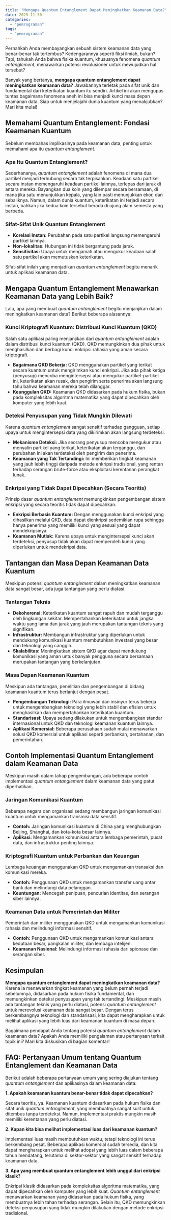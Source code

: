 ```yaml
---
title: "Mengapa Quantum Entanglement Dapat Meningkatkan Keamanan Data?"
date: 2025-11-30
categories: 
  - "pemrograman"
tags: 
  - "pemrograman"
---
```


Pernahkah Anda membayangkan sebuah sistem keamanan data yang benar-benar tak tertembus? Kedengarannya seperti fiksi ilmiah, bukan? Tapi, tahukah Anda bahwa fisika kuantum, khususnya fenomena _quantum entanglement_, menawarkan potensi revolusioner untuk mewujudkan hal tersebut?

Banyak yang bertanya, **mengapa quantum entanglement dapat meningkatkan keamanan data?** Jawabannya terletak pada sifat unik dan fundamental dari keterikatan kuantum itu sendiri. Artikel ini akan mengupas tuntas bagaimana fenomena aneh ini bisa menjadi kunci masa depan keamanan data. Siap untuk menjelajahi dunia kuantum yang menakjubkan? Mari kita mulai!

## Memahami Quantum Entanglement: Fondasi Keamanan Kuantum

Sebelum membahas implikasinya pada keamanan data, penting untuk memahami apa itu _quantum entanglement_.

### Apa Itu Quantum Entanglement?

Sederhananya, _quantum entanglement_ adalah fenomena di mana dua partikel menjadi terhubung secara tak terpisahkan. Keadaan satu partikel secara instan memengaruhi keadaan partikel lainnya, terlepas dari jarak di antara mereka. Bayangkan dua koin yang dilempar secara bersamaan, di mana jika satu menunjukkan kepala, yang lain pasti menunjukkan ekor, dan sebaliknya. Namun, dalam dunia kuantum, keterikatan ini terjadi secara instan, bahkan jika kedua koin tersebut berada di ujung alam semesta yang berbeda.

### Sifat-Sifat Unik Quantum Entanglement

- **Korelasi Instan:** Perubahan pada satu partikel langsung memengaruhi partikel lainnya.
- **Non-lokalitas:** Hubungan ini tidak bergantung pada jarak.
- **Sensitivitas:** Upaya untuk mengamati atau mengukur keadaan salah satu partikel akan memutuskan keterikatan.

Sifat-sifat inilah yang menjadikan _quantum entanglement_ begitu menarik untuk aplikasi keamanan data.

## Mengapa Quantum Entanglement Menawarkan Keamanan Data yang Lebih Baik?

Lalu, apa yang membuat _quantum entanglement_ begitu menjanjikan dalam meningkatkan keamanan data? Berikut beberapa alasannya:

### Kunci Kriptografi Kuantum: Distribusi Kunci Kuantum (QKD)

Salah satu aplikasi paling menjanjikan dari _quantum entanglement_ adalah dalam distribusi kunci kuantum (QKD). QKD memungkinkan dua pihak untuk menghasilkan dan berbagi kunci enkripsi rahasia yang aman secara kriptografi.

- **Bagaimana QKD Bekerja:** QKD menggunakan partikel yang terikat secara kuantum untuk mengirimkan kunci enkripsi. Jika ada pihak ketiga (penyusup) mencoba mengintersepsi atau mengukur partikel-partikel ini, keterikatan akan rusak, dan pengirim serta penerima akan langsung tahu bahwa keamanan mereka telah dilanggar.
- **Keunggulan QKD:** Keamanan QKD didasarkan pada hukum fisika, bukan pada kompleksitas algoritma matematika yang dapat dipecahkan oleh komputer yang lebih kuat.

### Deteksi Penyusupan yang Tidak Mungkin Dilewati

Karena _quantum entanglement_ sangat sensitif terhadap gangguan, setiap upaya untuk mengintersepsi data yang dikirimkan akan langsung terdeteksi.

- **Mekanisme Deteksi:** Jika seorang penyusup mencoba mengukur atau menyalin partikel yang terikat, keterikatan akan terganggu, dan perubahan ini akan terdeteksi oleh pengirim dan penerima.
- **Keamanan yang Tak Tertandingi:** Ini memberikan tingkat keamanan yang jauh lebih tinggi daripada metode enkripsi tradisional, yang rentan terhadap serangan brute-force atau eksploitasi kerentanan perangkat lunak.

### Enkripsi yang Tidak Dapat Dipecahkan (Secara Teoritis)

Prinsip dasar _quantum entanglement_ memungkinkan pengembangan sistem enkripsi yang secara teoritis tidak dapat dipecahkan.

- **Enkripsi Berbasis Kuantum:** Dengan menggunakan kunci enkripsi yang dihasilkan melalui QKD, data dapat dienkripsi sedemikian rupa sehingga hanya penerima yang memiliki kunci yang sesuai yang dapat mendekripsinya.
- **Keamanan Mutlak:** Karena upaya untuk mengintersepsi kunci akan terdeteksi, penyusup tidak akan dapat memperoleh kunci yang diperlukan untuk mendekripsi data.

## Tantangan dan Masa Depan Keamanan Data Kuantum

Meskipun potensi _quantum entanglement_ dalam meningkatkan keamanan data sangat besar, ada juga tantangan yang perlu diatasi.

### Tantangan Teknis

- **Dekohorensi:** Keterikatan kuantum sangat rapuh dan mudah terganggu oleh lingkungan sekitar. Mempertahankan keterikatan untuk jangka waktu yang lama dan jarak yang jauh merupakan tantangan teknis yang signifikan.
- **Infrastruktur:** Membangun infrastruktur yang diperlukan untuk mendukung komunikasi kuantum membutuhkan investasi yang besar dan teknologi yang canggih.
- **Skalabilitas:** Meningkatkan sistem QKD agar dapat mendukung komunikasi yang aman untuk banyak pengguna secara bersamaan merupakan tantangan yang berkelanjutan.

### Masa Depan Keamanan Kuantum

Meskipun ada tantangan, penelitian dan pengembangan di bidang keamanan kuantum terus berlanjut dengan pesat.

- **Pengembangan Teknologi:** Para ilmuwan dan insinyur terus bekerja untuk mengembangkan teknologi yang lebih stabil dan efisien untuk menghasilkan dan mempertahankan keterikatan kuantum.
- **Standarisasi:** Upaya sedang dilakukan untuk mengembangkan standar internasional untuk QKD dan teknologi keamanan kuantum lainnya.
- **Aplikasi Komersial:** Beberapa perusahaan sudah mulai menawarkan solusi QKD komersial untuk aplikasi seperti perbankan, pertahanan, dan pemerintahan.

## Contoh Implementasi Quantum Entanglement dalam Keamanan Data

Meskipun masih dalam tahap pengembangan, ada beberapa contoh implementasi _quantum entanglement_ dalam keamanan data yang patut diperhatikan.

### Jaringan Komunikasi Kuantum

Beberapa negara dan organisasi sedang membangun jaringan komunikasi kuantum untuk mengamankan transmisi data sensitif.

- **Contoh:** Jaringan komunikasi kuantum di China yang menghubungkan Beijing, Shanghai, dan kota-kota besar lainnya.
- **Aplikasi:** Mengamankan komunikasi antara lembaga pemerintah, pusat data, dan infrastruktur penting lainnya.

### Kriptografi Kuantum untuk Perbankan dan Keuangan

Lembaga keuangan menggunakan QKD untuk mengamankan transaksi dan komunikasi mereka.

- **Contoh:** Penggunaan QKD untuk mengamankan transfer uang antar bank dan melindungi data pelanggan.
- **Keuntungan:** Mencegah penipuan, pencurian identitas, dan serangan siber lainnya.

### Keamanan Data untuk Pemerintah dan Militer

Pemerintah dan militer menggunakan QKD untuk mengamankan komunikasi rahasia dan melindungi informasi sensitif.

- **Contoh:** Penggunaan QKD untuk mengamankan komunikasi antara kedutaan besar, pangkalan militer, dan lembaga intelijen.
- **Keamanan Nasional:** Melindungi informasi rahasia dari spionase dan serangan siber.

## Kesimpulan

**Mengapa quantum entanglement dapat meningkatkan keamanan data?** Karena ia menawarkan tingkat keamanan yang belum pernah terjadi sebelumnya, didasarkan pada hukum fisika fundamental, dan memungkinkan deteksi penyusupan yang tak tertandingi. Meskipun masih ada tantangan teknis yang perlu diatasi, potensi _quantum entanglement_ untuk merevolusi keamanan data sangat besar. Dengan terus berkembangnya teknologi dan standarisasi, kita dapat mengharapkan untuk melihat aplikasi yang lebih luas dari keamanan kuantum di masa depan.

Bagaimana pendapat Anda tentang potensi _quantum entanglement_ dalam keamanan data? Apakah Anda memiliki pengalaman atau pertanyaan terkait topik ini? Mari kita diskusikan di bagian komentar!

## FAQ: Pertanyaan Umum tentang Quantum Entanglement dan Keamanan Data

Berikut adalah beberapa pertanyaan umum yang sering diajukan tentang _quantum entanglement_ dan aplikasinya dalam keamanan data:

**1\. Apakah keamanan kuantum benar-benar tidak dapat dipecahkan?**

Secara teoritis, ya. Keamanan kuantum didasarkan pada hukum fisika dan sifat unik _quantum entanglement_, yang membuatnya sangat sulit untuk ditembus tanpa terdeteksi. Namun, implementasi praktis mungkin masih memiliki kerentanan yang perlu diatasi.

**2\. Kapan kita bisa melihat implementasi luas dari keamanan kuantum?**

Implementasi luas masih membutuhkan waktu, tetapi teknologi ini terus berkembang pesat. Beberapa aplikasi komersial sudah tersedia, dan kita dapat mengharapkan untuk melihat adopsi yang lebih luas dalam beberapa tahun mendatang, terutama di sektor-sektor yang sangat sensitif terhadap keamanan data.

**3\. Apa yang membuat quantum entanglement lebih unggul dari enkripsi klasik?**

Enkripsi klasik didasarkan pada kompleksitas algoritma matematika, yang dapat dipecahkan oleh komputer yang lebih kuat. _Quantum entanglement_ menawarkan keamanan yang didasarkan pada hukum fisika, yang membuatnya lebih tahan terhadap serangan. Selain itu, QKD memungkinkan deteksi penyusupan yang tidak mungkin dilakukan dengan metode enkripsi tradisional.
